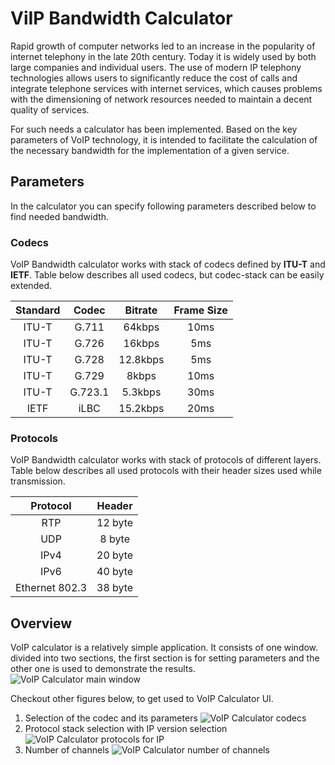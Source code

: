 # ViIP Bandwidth Calculator

Rapid growth of computer networks led to an increase in the popularity of
internet telephony in the late 20th century. Today it is widely used by both large
companies and individual users. The use of modern IP telephony technologies
allows users to significantly reduce the cost of calls and integrate telephone services
with internet services, which causes problems with the dimensioning of network
resources needed to maintain a decent quality of services.

For such needs a calculator has been implemented. Based
on the key parameters of VoIP technology, it is intended to facilitate the calculation
of the necessary bandwidth for the implementation of a given service.

## Parameters
In the calculator you can specify following parameters described below to find needed bandwidth.

### Codecs
VoIP Bandwidth calculator works with stack of codecs defined by **ITU-T** and **IETF**. Table 
below describes all used codecs, but codec-stack can be easily extended.

Standard | Codec | Bitrate | Frame Size |
:------------: | :------------: | :------------: | :------------: |
ITU-T     | G.711   | 64kbps    | 10ms  |
ITU-T     | G.726   | 16kbps    | 5ms   |
ITU-T     | G.728   | 12.8kbps  | 5ms |
ITU-T     | G.729   | 8kbps     | 10ms |
ITU-T     | G.723.1 | 5.3kbps   | 30ms  |
IETF      | iLBC    | 15.2kbps  | 20ms |

### Protocols
VoIP Bandwidth calculator works with stack of protocols of different layers. Table 
below describes all used protocols with their header sizes used while transmission.

Protocol | Header |
:------------: | :------------: |
RTP             | 12 byte|
UDP             | 8 byte|
IPv4            | 20 byte|
IPv6            | 40 byte|
Ethernet 802.3  | 38 byte|

## Overview

VoIP calculator is a relatively simple application. It consists of one window.
divided into two sections, the first section is for setting parameters and the other one
is used to demonstrate the results.
![VoIP Calculator main window](C:\Users\matve\Pictures\Screenshots\MainWindow.PNG "Figure_1")

Checkout other figures below, to get used to VoIP Calculator UI.

1. Selection of the codec and its parameters
![VoIP Calculator codecs](C:/Users/matve/Pictures/Screenshots/CodecWindow.png "Figure_2")
2. Protocol stack selection with IP version selection
![VoIP Calculator protocols for IP](C:/Users/matve/Pictures/Screenshots/ProtocolWindow.png)
3. Number of channels
![VoIP Calculator number of channels](C:/Users/matve/Pictures/Screenshots/CahnnelWindow.png)

